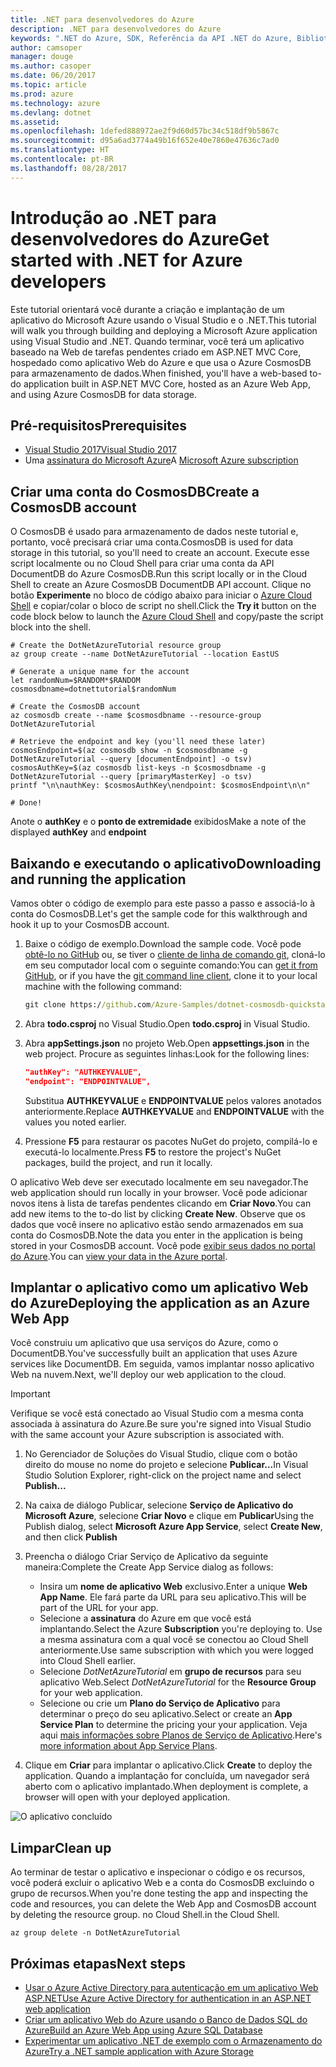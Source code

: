 ```yaml
---
title: .NET para desenvolvedores do Azure
description: .NET para desenvolvedores do Azure
keywords: ".NET do Azure, SDK, Referência da API .NET do Azure, Biblioteca de classes .NET do Azure"
author: camsoper
manager: douge
ms.author: casoper
ms.date: 06/20/2017
ms.topic: article
ms.prod: azure
ms.technology: azure
ms.devlang: dotnet
ms.assetid: 
ms.openlocfilehash: 1defed888972ae2f9d60d57bc34c518df9b5867c
ms.sourcegitcommit: d95a6ad3774a49b16f652e40e7860e47636c7ad0
ms.translationtype: HT
ms.contentlocale: pt-BR
ms.lasthandoff: 08/28/2017
---
```

# <a name="get-started-with-net-for-azure-developers"></a><span data-ttu-id="d350a-104">Introdução ao .NET para desenvolvedores do Azure</span><span class="sxs-lookup"><span data-stu-id="d350a-104">Get started with .NET for Azure developers</span></span>

<span data-ttu-id="d350a-105">Este tutorial orientará você durante a criação e implantação de um aplicativo do Microsoft Azure usando o Visual Studio e o .NET.</span><span class="sxs-lookup"><span data-stu-id="d350a-105">This tutorial will walk you through building and deploying a Microsoft Azure application using Visual Studio and .NET.</span></span>  <span data-ttu-id="d350a-106">Quando terminar, você terá um aplicativo baseado na Web de tarefas pendentes criado em ASP.NET MVC Core, hospedado como aplicativo Web do Azure e que usa o Azure CosmosDB para armazenamento de dados.</span><span class="sxs-lookup"><span data-stu-id="d350a-106">When finished, you'll have a web-based to-do application built in ASP.NET MVC Core, hosted as an Azure Web App, and using Azure CosmosDB for data storage.</span></span>

## <a name="prerequisites"></a><span data-ttu-id="d350a-107">Pré-requisitos</span><span class="sxs-lookup"><span data-stu-id="d350a-107">Prerequisites</span></span>

* [<span data-ttu-id="d350a-108">Visual Studio 2017</span><span class="sxs-lookup"><span data-stu-id="d350a-108">Visual Studio 2017</span></span>](https://www.visualstudio.com/downloads/)
* <span data-ttu-id="d350a-109">Uma [assinatura do Microsoft Azure](https://azure.microsoft.com/free/)</span><span class="sxs-lookup"><span data-stu-id="d350a-109">A [Microsoft Azure subscription](https://azure.microsoft.com/free/)</span></span>

## <a name="create-a-cosmosdb-account"></a><span data-ttu-id="d350a-110">Criar uma conta do CosmosDB</span><span class="sxs-lookup"><span data-stu-id="d350a-110">Create a CosmosDB account</span></span>

<span data-ttu-id="d350a-111">O CosmosDB é usado para armazenamento de dados neste tutorial e, portanto, você precisará criar uma conta.</span><span class="sxs-lookup"><span data-stu-id="d350a-111">CosmosDB is used for data storage in this tutorial, so you'll need to create an account.</span></span>  <span data-ttu-id="d350a-112">Execute esse script localmente ou no Cloud Shell para criar uma conta da API DocumentDB do Azure CosmosDB.</span><span class="sxs-lookup"><span data-stu-id="d350a-112">Run this script locally or in the Cloud Shell to create an Azure CosmosDB DocumentDB API account.</span></span>  <span data-ttu-id="d350a-113">Clique no botão **Experimente** no bloco de código abaixo para iniciar o [Azure Cloud Shell](/azure/cloud-shell/) e copiar/colar o bloco de script no shell.</span><span class="sxs-lookup"><span data-stu-id="d350a-113">Click the **Try it** button on the code block below to launch the [Azure Cloud Shell](/azure/cloud-shell/) and copy/paste the script block into the shell.</span></span>

```azurecli-interactive
# Create the DotNetAzureTutorial resource group
az group create --name DotNetAzureTutorial --location EastUS

# Generate a unique name for the account
let randomNum=$RANDOM*$RANDOM
cosmosdbname=dotnettutorial$randomNum

# Create the CosmosDB account
az cosmosdb create --name $cosmosdbname --resource-group DotNetAzureTutorial

# Retrieve the endpoint and key (you'll need these later)
cosmosEndpoint=$(az cosmosdb show -n $cosmosdbname -g DotNetAzureTutorial --query [documentEndpoint] -o tsv)
cosmosAuthKey=$(az cosmosdb list-keys -n $cosmosdbname -g DotNetAzureTutorial --query [primaryMasterKey] -o tsv)
printf "\n\nauthKey: $cosmosAuthKey\nendpoint: $cosmosEndpoint\n\n"

# Done!

```

<span data-ttu-id="d350a-114">Anote o **authKey** e o **ponto de extremidade** exibidos</span><span class="sxs-lookup"><span data-stu-id="d350a-114">Make a note of the displayed **authKey** and **endpoint**</span></span> 

## <a name="downloading-and-running-the-application"></a><span data-ttu-id="d350a-115">Baixando e executando o aplicativo</span><span class="sxs-lookup"><span data-stu-id="d350a-115">Downloading and running the application</span></span>

<span data-ttu-id="d350a-116">Vamos obter o código de exemplo para este passo a passo e associá-lo à conta do CosmosDB.</span><span class="sxs-lookup"><span data-stu-id="d350a-116">Let's get the sample code for this walkthrough and hook it up to your CosmosDB account.</span></span>

1. <span data-ttu-id="d350a-117">Baixe o código de exemplo.</span><span class="sxs-lookup"><span data-stu-id="d350a-117">Download the sample code.</span></span>  <span data-ttu-id="d350a-118">Você pode [obtê-lo no GitHub](https://github.com/Azure-Samples/dotnet-cosmosdb-quickstart/) ou, se tiver o [cliente de linha de comando git](https://git-scm.com/), cloná-lo em seu computador local com o seguinte comando:</span><span class="sxs-lookup"><span data-stu-id="d350a-118">You can [get it from GitHub](https://github.com/Azure-Samples/dotnet-cosmosdb-quickstart/), or if you have the [git command line client](https://git-scm.com/), clone it to your local machine with the following command:</span></span>

    ```cmd
    git clone https://github.com/Azure-Samples/dotnet-cosmosdb-quickstart
    ```

2. <span data-ttu-id="d350a-119">Abra **todo.csproj** no Visual Studio.</span><span class="sxs-lookup"><span data-stu-id="d350a-119">Open **todo.csproj** in Visual Studio.</span></span>

3. <span data-ttu-id="d350a-120">Abra **appSettings.json** no projeto Web.</span><span class="sxs-lookup"><span data-stu-id="d350a-120">Open **appsettings.json** in the web project.</span></span>  <span data-ttu-id="d350a-121">Procure as seguintes linhas:</span><span class="sxs-lookup"><span data-stu-id="d350a-121">Look for the following lines:</span></span>

    ```json
    "authKey": "AUTHKEYVALUE",
    "endpoint": "ENDPOINTVALUE",
    ```
    <span data-ttu-id="d350a-122">Substitua **AUTHKEYVALUE** e **ENDPOINTVALUE** pelos valores anotados anteriormente.</span><span class="sxs-lookup"><span data-stu-id="d350a-122">Replace **AUTHKEYVALUE** and **ENDPOINTVALUE** with the values you noted earlier.</span></span>

4. <span data-ttu-id="d350a-123">Pressione **F5** para restaurar os pacotes NuGet do projeto, compilá-lo e executá-lo localmente.</span><span class="sxs-lookup"><span data-stu-id="d350a-123">Press **F5** to restore the project's NuGet packages, build the project, and run it locally.</span></span>

<span data-ttu-id="d350a-124">O aplicativo Web deve ser executado localmente em seu navegador.</span><span class="sxs-lookup"><span data-stu-id="d350a-124">The web application should run locally in your browser.</span></span>  <span data-ttu-id="d350a-125">Você pode adicionar novos itens à lista de tarefas pendentes clicando em **Criar Novo**.</span><span class="sxs-lookup"><span data-stu-id="d350a-125">You can add new items to the to-do list by clicking **Create New**.</span></span>  <span data-ttu-id="d350a-126">Observe que os dados que você insere no aplicativo estão sendo armazenados em sua conta do CosmosDB.</span><span class="sxs-lookup"><span data-stu-id="d350a-126">Note the data you enter in the application is being stored in your CosmosDB account.</span></span>  <span data-ttu-id="d350a-127">Você pode [exibir seus dados no portal do Azure](https://docs.microsoft.com/en-us/azure/documentdb/documentdb-view-json-document-explorer).</span><span class="sxs-lookup"><span data-stu-id="d350a-127">You can [view your data in the Azure portal](https://docs.microsoft.com/en-us/azure/documentdb/documentdb-view-json-document-explorer).</span></span>

## <a name="deploying-the-application-as-an-azure-web-app"></a><span data-ttu-id="d350a-128">Implantar o aplicativo como um aplicativo Web do Azure</span><span class="sxs-lookup"><span data-stu-id="d350a-128">Deploying the application as an Azure Web App</span></span>

<span data-ttu-id="d350a-129">Você construiu um aplicativo que usa serviços do Azure, como o DocumentDB.</span><span class="sxs-lookup"><span data-stu-id="d350a-129">You've successfully built an application that uses Azure services like DocumentDB.</span></span>  <span data-ttu-id="d350a-130">Em seguida, vamos implantar nosso aplicativo Web na nuvem.</span><span class="sxs-lookup"><span data-stu-id="d350a-130">Next, we'll deploy our web application to the cloud.</span></span>

> [!IMPORTANT]
> <span data-ttu-id="d350a-131">Verifique se você está conectado ao Visual Studio com a mesma conta associada à assinatura do Azure.</span><span class="sxs-lookup"><span data-stu-id="d350a-131">Be sure you're signed into Visual Studio with the same account your Azure subscription is associated with.</span></span>

1. <span data-ttu-id="d350a-132">No Gerenciador de Soluções do Visual Studio, clique com o botão direito do mouse no nome do projeto e selecione **Publicar...**</span><span class="sxs-lookup"><span data-stu-id="d350a-132">In Visual Studio Solution Explorer, right-click on the project name and select **Publish...**</span></span>

2. <span data-ttu-id="d350a-133">Na caixa de diálogo Publicar, selecione **Serviço de Aplicativo do Microsoft Azure**, selecione **Criar Novo** e clique em **Publicar**</span><span class="sxs-lookup"><span data-stu-id="d350a-133">Using the Publish dialog, select **Microsoft Azure App Service**, select **Create New**, and then click **Publish**</span></span>

3. <span data-ttu-id="d350a-134">Preencha o diálogo Criar Serviço de Aplicativo da seguinte maneira:</span><span class="sxs-lookup"><span data-stu-id="d350a-134">Complete the Create App Service dialog as follows:</span></span>

    * <span data-ttu-id="d350a-135">Insira um **nome de aplicativo Web** exclusivo.</span><span class="sxs-lookup"><span data-stu-id="d350a-135">Enter a unique **Web App Name**.</span></span>  <span data-ttu-id="d350a-136">Ele fará parte da URL para seu aplicativo.</span><span class="sxs-lookup"><span data-stu-id="d350a-136">This will be part of the URL for your app.</span></span>
    * <span data-ttu-id="d350a-137">Selecione a **assinatura** do Azure em que você está implantando.</span><span class="sxs-lookup"><span data-stu-id="d350a-137">Select the Azure **Subscription** you're deploying to.</span></span>  <span data-ttu-id="d350a-138">Use a mesma assinatura com a qual você se conectou ao Cloud Shell anteriormente.</span><span class="sxs-lookup"><span data-stu-id="d350a-138">Use same subscription with which you were logged into Cloud Shell earlier.</span></span>
    * <span data-ttu-id="d350a-139">Selecione *DotNetAzureTutorial* em **grupo de recursos** para seu aplicativo Web.</span><span class="sxs-lookup"><span data-stu-id="d350a-139">Select *DotNetAzureTutorial* for the **Resource Group** for your web application.</span></span>
    * <span data-ttu-id="d350a-140">Selecione ou crie um **Plano do Serviço de Aplicativo** para determinar o preço do seu aplicativo.</span><span class="sxs-lookup"><span data-stu-id="d350a-140">Select or create an **App Service Plan** to determine the pricing your your application.</span></span>  <span data-ttu-id="d350a-141">Veja aqui [mais informações sobre Planos de Serviço de Aplicativo](/azure/app-service/azure-web-sites-web-hosting-plans-in-depth-overview).</span><span class="sxs-lookup"><span data-stu-id="d350a-141">Here's [more information about App Service Plans](/azure/app-service/azure-web-sites-web-hosting-plans-in-depth-overview).</span></span>

4. <span data-ttu-id="d350a-142">Clique em **Criar** para implantar o aplicativo.</span><span class="sxs-lookup"><span data-stu-id="d350a-142">Click **Create** to deploy the application.</span></span>  <span data-ttu-id="d350a-143">Quando a implantação for concluída, um navegador será aberto com o aplicativo implantado.</span><span class="sxs-lookup"><span data-stu-id="d350a-143">When deployment is complete, a browser will open with your deployed application.</span></span>

![O aplicativo concluído](./media/dotnet-quickstart/todo.png)

## <a name="clean-up"></a><span data-ttu-id="d350a-145">Limpar</span><span class="sxs-lookup"><span data-stu-id="d350a-145">Clean up</span></span>

<span data-ttu-id="d350a-146">Ao terminar de testar o aplicativo e inspecionar o código e os recursos, você poderá excluir o aplicativo Web e a conta do CosmosDB excluindo o grupo de recursos.</span><span class="sxs-lookup"><span data-stu-id="d350a-146">When you're done testing the app and inspecting the code and resources, you can delete the Web App and CosmosDB account by deleting the resource group.</span></span> <span data-ttu-id="d350a-147">no Cloud Shell.</span><span class="sxs-lookup"><span data-stu-id="d350a-147">in the Cloud Shell.</span></span>

```azurecli-interactive
az group delete -n DotNetAzureTutorial
```

## <a name="next-steps"></a><span data-ttu-id="d350a-148">Próximas etapas</span><span class="sxs-lookup"><span data-stu-id="d350a-148">Next steps</span></span>

* [<span data-ttu-id="d350a-149">Usar o Azure Active Directory para autenticação em um aplicativo Web ASP.NET</span><span class="sxs-lookup"><span data-stu-id="d350a-149">Use Azure Active Directory for authentication in an ASP.NET web application</span></span>](/azure/active-directory/develop/active-directory-devquickstarts-webapp-dotnet)
* [<span data-ttu-id="d350a-150">Criar um aplicativo Web do Azure usando o Banco de Dados SQL do Azure</span><span class="sxs-lookup"><span data-stu-id="d350a-150">Build an Azure Web App using Azure SQL Database</span></span>](/azure/app-service-web/web-sites-dotnet-get-started)
* [<span data-ttu-id="d350a-151">Experimentar um aplicativo .NET de exemplo com o Armazenamento do Azure</span><span class="sxs-lookup"><span data-stu-id="d350a-151">Try a .NET sample application with Azure Storage</span></span>](/azure/storage/storage-samples-dotnet)



